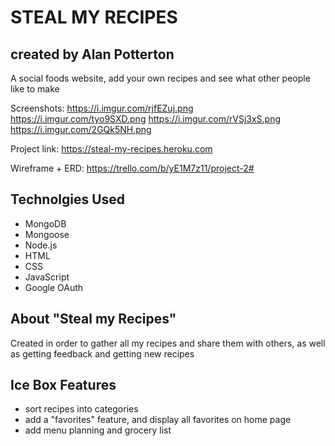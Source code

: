 # STEAL MY RECIPES

## created by Alan Potterton

A social foods website, add your own recipes and see what other people like to make

Screenshots:
https://i.imgur.com/rjfEZuj.png
https://i.imgur.com/tyo9SXD.png
https://i.imgur.com/rVSj3xS.png
https://i.imgur.com/2GQk5NH.png

Project link:
https://steal-my-recipes.heroku.com

Wireframe + ERD:
https://trello.com/b/yE1M7z11/project-2#

## Technolgies Used
* MongoDB
* Mongoose
* Node.js
* HTML
* CSS
* JavaScript
* Google OAuth

## About "Steal my Recipes"
Created in order to gather all my recipes and share them with others, as well as getting feedback and getting new recipes

## Ice Box Features
* sort recipes into categories
* add a "favorites" feature, and display all favorites on home page
* add menu planning and grocery list
